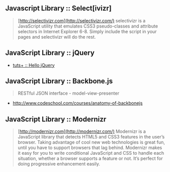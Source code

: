 ## Javascript Library :: Select[ivizr]
> [http://selectivizr.com](http://selectivizr.com/)
selectivizr is a JavaScript utility that emulates CSS3 pseudo-classes and attribute selectors in Internet Explorer 6-8. Simply include the script in your pages and selectivizr will do the rest.

## JavaScript Library :: jQuery
* [tuts+ ::  Hello jQuery](https://tutsplus.com/lesson/hello-jquery/)

## JavaScript Library :: Backbone.js
> RESTful JSON interface - model-view-presenter
* http://www.codeschool.com/courses/anatomy-of-backbonejs

## JavaScript Library :: Modernizr
>[http://modernizr.com](http://modernizr.com/)
Modernizr is a JavaScript library that detects HTML5 and CSS3 features in the user’s browser.
Taking advantage of cool new web technologies is great fun, until you have to support browsers that lag behind. Modernizr makes it easy for you to write conditional JavaScript and CSS to handle each situation, whether a browser supports a feature or not. It’s perfect for doing progressive enhancement easily.

